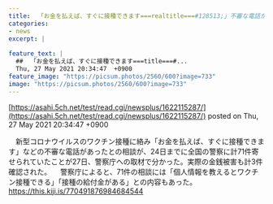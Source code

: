 ```yaml
---
title:  「お金を払えば、すぐに接種できます===realtitle===#128513;」不審な電話が全国で相次ぐ  
categories:
- news
excerpt: |
  
feature_text: |
  ##  「お金を払えば、すぐに接種できます===title===#...
  Thu, 27 May 2021 20:34:47  +0900
feature_image: "https://picsum.photos/2560/600?image=733"
image: "https://picsum.photos/2560/600?image=733"
---
```


[https://asahi.5ch.net/test/read.cgi/newsplus/1622115287/](https://asahi.5ch.net/test/read.cgi/newsplus/1622115287/)
posted on Thu, 27 May 2021 20:34:47  +0900

<!--more-->

　新型コロナウイルスのワクチン接種に絡み「お金を払えば、すぐに接種できます」などの不審な電話があったとの相談が、24日までに全国の警察に計71件寄せられていたことが27日、警察庁への取材で分かった。実際の金銭被害も計3件確認された。 　警察庁によると、71件の相談には「個人情報を教えるとワクチン接種できる」「接種の給付金がある」との内容もあった。 https://this.kiji.is/770491876984684544
